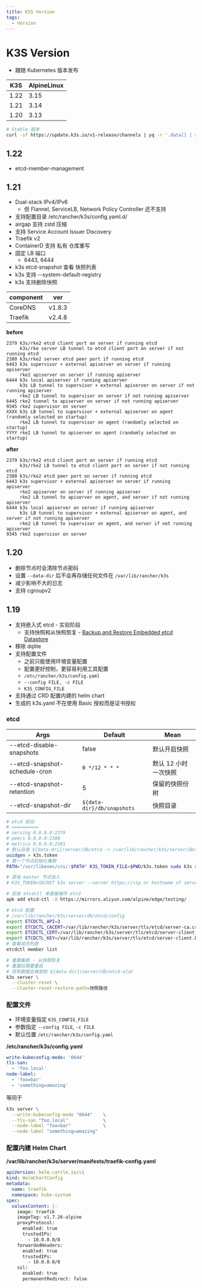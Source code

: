 ```yaml
---
title: K3S Version
tags:
  - Version
---
```


# K3S Version

- 跟随 Kubernetes 版本发布

| K3S  | AlpineLinux |
| ---- | ----------- |
| 1.22 | 3.15        |
| 1.21 | 3.14        |
| 1.20 | 3.13        |

```bash
# Stable 版本
curl -sf https://update.k3s.io/v1-release/channels | yq -r '.data[] | select(.id == "stable") | .latest'
```

## 1.22

- etcd-member-management

## 1.21

- Dual-stack IPv4/IPv6
  - 但 Flannel, ServiceLB, Network Policy Controller 还不支持
- 支持配置目录 /etc/rancher/k3s/config.yaml.d/
- airgap 支持 zstd 压缩
- 支持 Service Account Issuer Discovery
- Traefik v2
- ContainerD 支持 私有 仓库重写
- 固定 LB 端口
  - 6443, 6444
- k3s etcd-snapshot 查看 快照列表
- k3s 支持 --system-default-registry
- k3s 支持删除快照

| component | ver    |
| --------- | ------ |
| CoreDNS   | v1.8.3 |
| Traefik   | v2.4.8 |

**before**

```
2379 k3s/rke2 etcd client port on server if running etcd
     k3s/rke server LB tunnel to etcd client port on server if not running etcd
2380 k3s/rke2 server etcd peer port if running etcd
6443 k3s supervisor + external apiserver on server if running apiserver
     rke2 apiserver on server if running apiserver
6444 k3s local apiserver if running apiserver
     k3s LB tunnel to supervisor + external apiserver on server if not running apiserver
     rke2 LB tunnel to supervisor on server if not running apiserver
6445 rke2 tunnel to apiserver on server if not running apiserver
9345 rke2 supervisor on server
XXXX k3s LB tunnel to supervisor + external apiserver on agent (randomly selected on startup)
     rke2 LB tunnel to supervisor on agent (randomly selected on startup)
YYYY rke2 LB tunnel to apiserver on agent (randomly selected on startup)
```

**after**

```
2379 k3s/rke2 etcd client port on server if running etcd
     k3s/rke2 LB tunnel to etcd client port on server if not running etcd
2380 k3s/rke2 etcd peer port on server if running etcd
6443 k3s supervisor + external apiserver on server if running apiserver
     rke2 apiserver on server if running apiserver
     rke2 LB tunnel to apiserver on agent, and server if not running apiserver
6444 k3s local apiserver on server if running apiserver
     k3s LB tunnel to supervisor + external apiserver on agent, and server if not running apiserver
     rke2 LB tunnel to supervisor on agent, and server if not running apiserver
9345 rke2 supervisor on server
```

## 1.20

- 删除节点时会清除节点密码
- 设置 `--data-dir` 后不会再存储任何文件在 `/var/lib/rancher/k3s`
- 减少影响不大的日志
- 支持 cgroupv2

## 1.19

- 支持嵌入式 etcd - 实验阶段
  - 支持快照和从快照恢复 - [Backup and Restore Embedded etcd Datastore](https://rancher.com/docs/k3s/latest/en/backup-restore/)
- 移除 dqlite
- 支持配置文件
  - 之前只能使用环境变量配置
  - 配置更好控制，更容易利用工具配置
  - `/etc/rancher/k3s/config.yaml`
  - `--config FILE, -c FILE`
  - `K3S_CONFIG_FILE`
- 支持通过 CRD 配置内建的 helm chart
- 生成的 k3s.yaml 不在使用 Basic 授权而是证书授权

### etcd

| Args                          | Default                    | Mean                 |
| ----------------------------- | -------------------------- | -------------------- |
| --etcd-disable-snapshots      | false                      | 默认开启快照         |
| --etcd-snapshot-schedule-cron | `0 */12 * * *`             | 默认 12 小时一次快照 |
| --etcd-snapshot-retention     | 5                          | 保留的快照份树       |
| --etcd-snapshot-dir           | `${data-dir}/db/snapshots` | 快照目录             |

```bash
# etcd 启动
# ==========
# serving 0.0.0.0:2379
# peers 0.0.0.0:2380
# metrics 0.0.0.0:2381
# 默认目录 ${data-dri}/server/db/etcd -> /var/lib/rancher/k3s/server/db/etcd
uuidgen > k3s.token
# 第一个节点初始化集群
PATH="/usr/libexec/cni/:$PATH" K3S_TOKEN_FILE=$PWD/k3s.token sudo k3s server --cluster-init --docker

# 其他 master 节点加入
# K3S_TOKEN=SECRET k3s server --server https://<ip or hostname of server1>:6443

# 安装 etcdctl 来直接操作 etcd
apk add etcd-ctl -X https://mirrors.aliyun.com/alpine/edge/testing/

# etcd 配置
# /var/lib/rancher/k3s/server/db/etcd/config
export ETCDCTL_API=3
export ETCDCTL_CACERT=/var/lib/rancher/k3s/server/tls/etcd/server-ca.crt
export ETCDCTL_CERT=/var/lib/rancher/k3s/server/tls/etcd/server-client.crt
export ETCDCTL_KEY=/var/lib/rancher/k3s/server/tls/etcd/server-client.key
# 查看成员列表
etcdctl member list

# 重置集群 - 从快照恢复
# 重置后需要重启
# 现有数据会被放到 ${data-dir}/server/db/etcd-old/
k3s server \
  --cluster-reset \
  --cluster-reset-restore-path=快照路径
```

### 配置文件

- 环境变量指定 `K3S_CONFIG_FILE`
- 参数指定 `--config FILE`, `-c FILE`
- 默认位置 `/etc/rancher/k3s/config.yaml`

**/etc/rancher/k3s/config.yaml**

```yaml
write-kubeconfig-mode: '0644'
tls-san:
  - 'foo.local'
node-label:
  - 'foo=bar'
  - 'something=amazing'
```

等同于

```bash
k3s server \
  --write-kubeconfig-mode "0644"    \
  --tls-san "foo.local"             \
  --node-label "foo=bar"            \
  --node-label "something=amazing"
```

### 配置内建 Helm Chart

**/var/lib/rancher/k3s/server/manifests/traefik-config.yaml**

```yaml
apiVersion: helm.cattle.io/v1
kind: HelmChartConfig
metadata:
  name: traefik
  namespace: kube-system
spec:
  valuesContent: |-
    image: traefik
    imageTag: v1.7.26-alpine
    proxyProtocol:
      enabled: true
      trustedIPs:
        - 10.0.0.0/8
    forwardedHeaders:
      enabled: true
      trustedIPs:
        - 10.0.0.0/8
    ssl:
      enabled: true
      permanentRedirect: false
```
